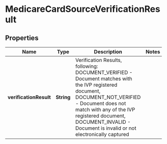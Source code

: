 

# MedicareCardSourceVerificationResult

## Properties

Name | Type | Description | Notes
------------ | ------------- | ------------- | -------------
**verificationResult** | **String** | Verification Results, following: DOCUMENT_VERIFIED - Document matches with the IVP registered document, DOCUMENT_NOT_VERIFIED - Document does not match with any of the IVP registered document, DOCUMENT_INVALID - Document is invalid or not electronically captured | 



